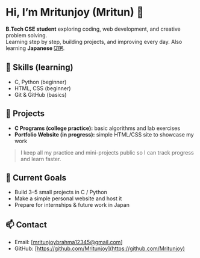 # Hi, I’m Mritunjoy (Mritun) 👋

**B.Tech CSE student** exploring coding, web development, and creative problem solving.  
Learning step by step, building projects, and improving every day. Also learning **Japanese 🇯🇵**.

## 🔧 Skills (learning)
- C, Python (beginner)
- HTML, CSS (beginner)
- Git & GitHub (basics)

## 🚀 Projects
- **C Programs (college practice):** basic algorithms and lab exercises  
- **Portfolio Website (in progress):** simple HTML/CSS site to showcase my work

> I keep all my practice and mini-projects public so I can track progress and learn faster.

## 🎯 Current Goals
- Build 3–5 small projects in C / Python  
- Make a simple personal website and host it  
- Prepare for internships & future work in Japan

## 📫 Contact
- Email: [mritunjoybrahma12345@gmail.com]
- GitHub: [https://github.com/Mritunjoy](https://github.com/Mritunjoy)

